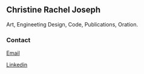 ## Christine Rachel Joseph

Art, Engineeting Design, Code, Publications, Oration.

### Contact
[Email](christine_r_joseph@berkeley.edu)

[Linkedin](https://www.linkedin.com/in/christine-rachel-joseph/)
